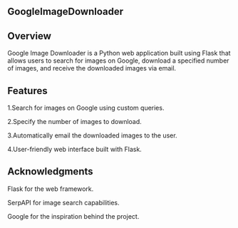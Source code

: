 ## GoogleImageDownloader
## Overview
Google Image Downloader is a Python web application built using Flask that allows users to search for images on Google, download a specified number of images, and receive the downloaded images via email. 
## Features 

1.Search for images on Google using custom queries.

2.Specify the number of images to download.

3.Automatically email the downloaded images to the user.

4.User-friendly web interface built with Flask.




## Acknowledgments
Flask for the web framework.

SerpAPI for image search capabilities.

Google for the inspiration behind the project.
